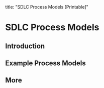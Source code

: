 <frontmatter>
title: "SDLC Process Models [Printable]"
</frontmatter>

<link rel="stylesheet" href="{{baseUrl}}/css/textbook.css">

<div class="website-content">

<div id="main">

# SDLC Process Models

## Introduction

<include src="introduction/what/print.md" />
<include src="introduction/sequentialModels/print.md" />
<include src="introduction/iterativeModels/print.md" />
<include src="introduction/agileModels/print.md" />

## Example Process Models

<include src="exampleProcessModels/xp/print.md" />
<include src="exampleProcessModels/scrum/print.md" />
<include src="exampleProcessModels/unifiedProcess/print.md" />

## More

<include src="more/cmmi/print.md" />

</div>

</div>
